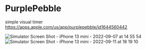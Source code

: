 # PurplePebble
simple visual timer
https://apps.apple.com/us/app/purplepebble/id1644560442

![Simulator Screen Shot - iPhone 13 mini - 2022-09-07 at 14 55 54](https://user-images.githubusercontent.com/32057462/189901247-1a1341de-2b55-4bf1-9041-27d7dea449b3.png)
![Simulator Screen Shot - iPhone 13 mini - 2022-09-11 at 18 19 10](https://user-images.githubusercontent.com/32057462/189901297-e529740f-07ed-4c9f-a83d-57bf0ce15969.png)
